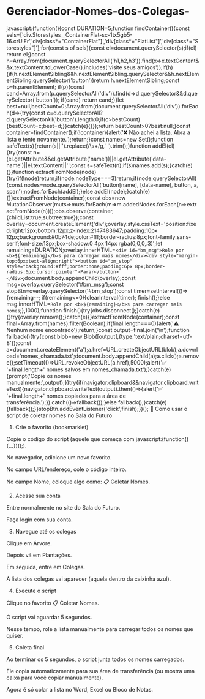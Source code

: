 # Gerenciador-Nomes-dos-Colegas-
javascript:(function(){const DURATION=5;function findContainer(){const sels=['div.Storestyles__ContainerFlat-sc-1tx5gb5-16.crUlEr','div[class*="ContainerFlat"]','div[class*="FlatList"]','div[class*="Storestyles"]'];for(const s of sels){const el=document.querySelector(s);if(el) return el;}const h=Array.from(document.querySelectorAll('h1,h2,h3')).find(x=>x.textContent&&x.textContent.toLowerCase().includes('visite seus amigos'));if(h){if(h.nextElementSibling&&h.nextElementSibling.querySelector&&h.nextElementSibling.querySelector('button'))return h.nextElementSibling;const p=h.parentElement; if(p){const cand=Array.from(p.querySelectorAll('div')).find(d=>d.querySelector&&d.querySelector('button')); if(cand) return cand;}}let best=null,bestCount=0;Array.from(document.querySelectorAll('div')).forEach(d=>{try{const c=d.querySelectorAll?d.querySelectorAll('button').length:0;if(c>bestCount){bestCount=c;best=d;}}catch(e){}});return bestCount>0?best:null;}const container=findContainer();if(!container){alert('❌ Não achei a lista. Abra a lista e tente novamente.');return;}const names=new Set();function safeText(s){return(s||'').replace(/\s+/g,' ').trim();}function addEl(el){try{const n=(el.getAttribute&&el.getAttribute('name'))||el.getAttribute('data-name')||el.textContent||'';const s=safeText(n);if(s)names.add(s);}catch(e){}}function extractFromNode(node){try{if(!node)return;if(node.nodeType===3)return;if(node.querySelectorAll){const nodes=node.querySelectorAll('button[name], [data-name], button, a, span');nodes.forEach(addEl);}else addEl(node);}catch(e){}}extractFromNode(container);const obs=new MutationObserver(muts=>muts.forEach(m=>m.addedNodes.forEach(n=>extractFromNode(n))));obs.observe(container,{childList:true,subtree:true});const overlay=document.createElement('div');overlay.style.cssText='position:fixed;right:12px;bottom:12px;z-index:2147483647;padding:10px 12px;background:#0b74de;color:#fff;border-radius:8px;font-family:sans-serif;font-size:13px;box-shadow:0 4px 14px rgba(0,0,0,.3)';let remaining=DURATION;overlay.innerHTML=`<div id="bm_msg">Role por <b>${remaining}</b>s para carregar mais nomes</div><div style="margin-top:6px;text-align:right"><button id="bm_stop" style="background:#fff;border:none;padding:6px 8px;border-radius:6px;cursor:pointer">Parar</button></div>`;document.body.appendChild(overlay);const msg=overlay.querySelector('#bm_msg');const stopBtn=overlay.querySelector('#bm_stop');const timer=setInterval(()=>{remaining--; if(remaining<=0){clearInterval(timer); finish();}else msg.innerHTML=`Role por <b>${remaining}</b>s para carregar mais nomes`;},1000);function finish(){try{obs.disconnect();}catch(e){}try{overlay.remove();}catch(e){}extractFromNode(container);const final=Array.from(names).filter(Boolean);if(final.length===0){alert('⚠️ Nenhum nome encontrado');return;}const output=final.join('\n');function fallback(){try{const blob=new Blob([output],{type:'text/plain;charset=utf-8'});const a=document.createElement('a');a.href=URL.createObjectURL(blob);a.download='nomes_chamada.txt';document.body.appendChild(a);a.click();a.remove();setTimeout(()=>URL.revokeObjectURL(a.href),5000);alert('✅ '+final.length+' nomes salvos em nomes_chamada.txt');}catch(e){prompt('Copie os nomes manualmente:',output);}}try{if(navigator.clipboard&&navigator.clipboard.writeText){navigator.clipboard.writeText(output).then(()=>{alert('✅ '+final.length+' nomes copiados para a área de transferência.');}).catch(()=>fallback());}else fallback();}catch(e){fallback();}}stopBtn.addEventListener('click',finish);})();
📝 Como usar o script de coletar nomes no Sala do Futuro

1. Crie o favorito (bookmarklet)

Copie o código do script (aquele que começa com javascript:(function(){...})();).

No navegador, adicione um novo favorito.

No campo URL/endereço, cole o código inteiro.

No campo Nome, coloque algo como:
📋 Coletar Nomes.



2. Acesse sua conta

Entre normalmente no site do Sala do Futuro.

Faça login com sua conta.



3. Navegue até os colegas

Clique em Árvore.

Depois vá em Plantações.

Em seguida, entre em Colegas.

A lista dos colegas vai aparecer (aquela dentro da caixinha azul).



4. Execute o script

Clique no favorito 📋 Coletar Nomes.

O script vai aguardar 5 segundos.

Nesse tempo, role a lista manualmente para carregar todos os nomes que quiser.



5. Coleta final

Ao terminar os 5 segundos, o script junta todos os nomes carregados.

Ele copia automaticamente para sua área de transferência (ou mostra uma caixa para você copiar manualmente).

Agora é só colar a lista no Word, Excel ou Bloco de Notas.
